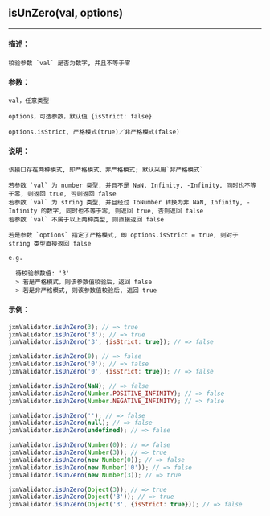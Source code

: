
## isUnZero(val, options)

----------

#### 描述：

    校验参数 `val` 是否为数字, 并且不等于零

#### 参数：

    val，任意类型

    options，可选参数，默认值 {isStrict: false}

    options.isStrict, 严格模式(true)／非严格模式(false)

#### 说明：

    该接口存在两种模式, 即严格模式、非严格模式; 默认采用`非严格模式`

    若参数 `val` 为 number 类型, 并且不是 NaN, Infinity, -Infinity, 同时也不等于零, 则返回 true, 否则返回 false
    若参数 `val` 为 string 类型, 并且经过 ToNumber 转换为非 NaN, Infinity, -Infinity 的数字, 同时也不等于零, 则返回 true, 否则返回 false
    若参数 `val` 不属于以上两种类型, 则直接返回 false

    若是参数 `options` 指定了严格模式, 即 options.isStrict = true, 则对于 string 类型直接返回 false

    e.g.

      待校验参数值: '3'
      > 若是严格模式，则该参数值校验后，返回 false
      > 若是非严格模式, 则该参数值校验后, 返回 true

#### 示例：

```javascript
jxmValidator.isUnZero(3); // => true
jxmValidator.isUnZero('3'); // => true
jxmValidator.isUnZero('3', {isStrict: true}); // => false

jxmValidator.isUnZero(0); // => false
jxmValidator.isUnZero('0'); // => false
jxmValidator.isUnZero('0', {isStrict: true}); // => false

jxmValidator.isUnZero(NaN); // => false
jxmValidator.isUnZero(Number.POSITIVE_INFINITY); // => false
jxmValidator.isUnZero(Number.NEGATIVE_INFINITY); // => false

jxmValidator.isUnZero(''); // => false
jxmValidator.isUnZero(null); // => false
jxmValidator.isUnZero(undefined); // => false

jxmValidator.isUnZero(Number(0)); // => false
jxmValidator.isUnZero(Number(3)); // => true
jxmValidator.isUnZero(new Number(0)); // => false
jxmValidator.isUnZero(new Number('0')); // => false
jxmValidator.isUnZero(new Number(3)); // => true

jxmValidator.isUnZero(Object(3)); // => true
jxmValidator.isUnZero(Object('3')); // => true
jxmValidator.isUnZero(Object('3', {isStrict: true})); // => false
```
